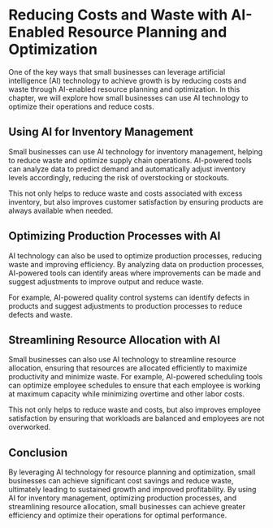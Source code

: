 Reducing Costs and Waste with AI-Enabled Resource Planning and Optimization
===============================================================================================================================

One of the key ways that small businesses can leverage artificial intelligence (AI) technology to achieve growth is by reducing costs and waste through AI-enabled resource planning and optimization. In this chapter, we will explore how small businesses can use AI technology to optimize their operations and reduce costs.

Using AI for Inventory Management
---------------------------------

Small businesses can use AI technology for inventory management, helping to reduce waste and optimize supply chain operations. AI-powered tools can analyze data to predict demand and automatically adjust inventory levels accordingly, reducing the risk of overstocking or stockouts.

This not only helps to reduce waste and costs associated with excess inventory, but also improves customer satisfaction by ensuring products are always available when needed.

Optimizing Production Processes with AI
---------------------------------------

AI technology can also be used to optimize production processes, reducing waste and improving efficiency. By analyzing data on production processes, AI-powered tools can identify areas where improvements can be made and suggest adjustments to improve output and reduce waste.

For example, AI-powered quality control systems can identify defects in products and suggest adjustments to production processes to reduce defects and waste.

Streamlining Resource Allocation with AI
----------------------------------------

Small businesses can also use AI technology to streamline resource allocation, ensuring that resources are allocated efficiently to maximize productivity and minimize waste. For example, AI-powered scheduling tools can optimize employee schedules to ensure that each employee is working at maximum capacity while minimizing overtime and other labor costs.

This not only helps to reduce waste and costs, but also improves employee satisfaction by ensuring that workloads are balanced and employees are not overworked.

Conclusion
----------

By leveraging AI technology for resource planning and optimization, small businesses can achieve significant cost savings and reduce waste, ultimately leading to sustained growth and improved profitability. By using AI for inventory management, optimizing production processes, and streamlining resource allocation, small businesses can achieve greater efficiency and optimize their operations for optimal performance.
